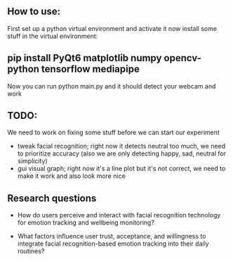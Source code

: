 ## How to use:
First set up a python virtual environment and activate it
now install some stuff in the virtual environment: 
## pip install PyQt6 matplotlib numpy opencv-python tensorflow mediapipe
Now you can run python main.py and it should detect your webcam and work

## TODO:
We need to work on fixing some stuff before we can start our experiment
- tweak facial recognition; right now it detects neutral too much, we need to prioritize accuracy (also we are only detecting happy, sad, neutral for simplicity)
- gui visual graph; right now it's a line plot but it's not correct, we need to make it work and also look more nice

## Research questions
- How do users perceive and interact with facial
recognition technology for emotion tracking and wellbeing monitoring?

- What factors influence user trust, acceptance, and willingness to integrate facial recognition-based emotion tracking into their
daily routines? 
